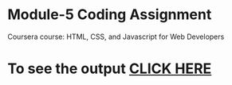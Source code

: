 
# Module-5 Coding Assignment

Coursera course: HTML, CSS, and Javascript for Web Developers

# To see the output [CLICK HERE](https://saishivavaraprasad.github.io/Coursera-HTML-CSS-and-JavaScript-for-Web-Developers/Assignments/module-5/index.html)
